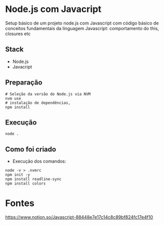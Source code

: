 # Node.js com Javacript

Setup básico de um projeto node.js com Javascript com código básico de conceitos fundamentais da linguagem Javascript: comportamento do this, closures etc

## Stack

- Node.js
- Javacript

## Preparação

```shell
# Seleção da versão do Node.js via NVM
nvm use
# instalação de dependências,
npm install
```

## Execução

```shell
node .
```

## Como foi criado

- Execução dos comandos:

```shell
node -v > .nvmrc
npm init -y
npm install readline-sync
npm install colors
```

# Fontes

https://www.notion.so/Javascript-88448e7e17c14c8c89bf824fc17e4f10
